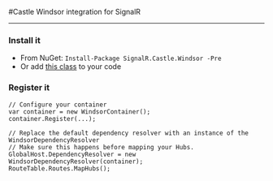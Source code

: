 #Castle Windsor integration for SignalR

---

### Install it
* From NuGet: `Install-Package SignalR.Castle.Windsor -Pre`
* Or add [this class](https://raw.github.com/stevenlauwers22/SignalR.Castle.Windsor/master/Source/SignalR.Castle.Windsor/WindsorDependencyResolver.cs) to your code

### Register it

    // Configure your container
    var container = new WindsorContainer();
    container.Register(...);
    
    // Replace the default dependency resolver with an instance of the WindsorDependencyResolver
    // Make sure this happens before mapping your Hubs.
    GlobalHost.DependencyResolver = new WindsorDependencyResolver(container);
    RouteTable.Routes.MapHubs(); 
